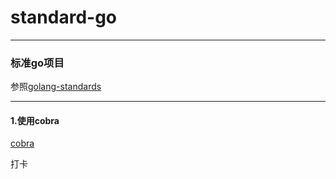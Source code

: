 # standard-go

----
### 标准go项目

参照[golang-standards](https://github.com/golang-standards/project-layout)

------
#### 1.使用cobra

[cobra](https://github.com/spf13/cobra)

打卡